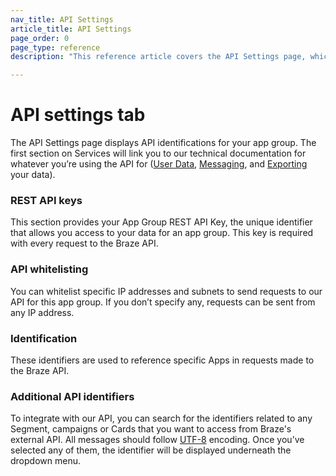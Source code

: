 ```yaml
---
nav_title: API Settings
article_title: API Settings
page_order: 0
page_type: reference
description: "This reference article covers the API Settings page, which displays API identifications for your app group."

---
```


# API settings tab

The API Settings page displays API identifications for your app group. The first section on Services will link you to our technical documentation for whatever you’re using the API for ([User Data][3], [Messaging][4], and [Exporting][6] your data).

### REST API keys

This section provides your App Group REST API Key, the unique identifier that allows you access to your data for an app group. This key is required with every request to the Braze API.

### API whitelisting

You can whitelist specific IP addresses and subnets to send requests to our API for this app group. If you don’t specify any, requests can be sent from any IP address.

### Identification

These identifiers are used to reference specific Apps in requests made to the Braze API.

### Additional API identifiers

To integrate with our API, you can search for the identifiers related to any Segment, campaigns or Cards that you want to access from Braze's external API. All messages should follow [UTF-8][12] encoding. Once you’ve selected any of them, the identifier will be displayed underneath the dropdown menu.

[3]: {{site.baseurl}}/developer_guide/rest_api/user_data/
[4]: {{site.baseurl}}/developer_guide/rest_api/messaging/
[5]: {{site.baseurl}}/developer_guide/rest_api/email_sync/
[6]: {{site.baseurl}}/developer_guide/rest_api/export/
[12]: https://en.wikipedia.org/wiki/UTF-8
